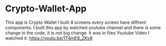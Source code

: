 # Crypto-Wallet-App

This app is Crypto Wallet I built 4 screens every screen have diffrent components. I built this app by watched youtube channel and there is some change in the code. it is not big change. it was in files
Youtube Video I watched it: https://youtu.be/1T4mE8_ZKv8

